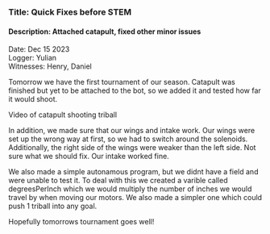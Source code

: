 ### Title: Quick Fixes before STEM
#### Description: Attached catapult, fixed other minor issues
Date: Dec 15 2023<br>
Logger: Yulian<br>
Witnesses: Henry, Daniel<br>

Tomorrow we have the first tournament of our season.
Catapult was finished but yet to be attached to the bot, so we added it and tested how far it would shoot.

Video of catapult shooting triball

In addition, we made sure that our wings and intake work.
Our wings were set up the wrong way at first, so we had to switch around the solenoids. Additionally, the right side of the wings were weaker than the left side. Not sure what we should fix.
Our intake worked fine.

We also made a simple autonamous program, but we didnt have a field and were unable to test it. To deal with this we created a varible called degreesPerInch which we would multiply the number of inches we would travel by when moving our motors. We also made a simpler one which could push 1 triball into any goal. 

Hopefully tomorrows tournament goes well!